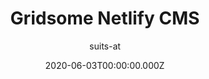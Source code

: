 ---
title: Gridsome Netlify CMS
github: https://github.com/suits-at/netlifycms-gridsome
author: suits-at
demo: https://netlifycms-gridsome.suits.at
date: 2020-06-03T00:00:00.000Z
ssg:
  - Gridsome
cms:
  - NetlifyCMS
category:
  - Blog
description: A simple, hackable & minimalistic template for Gridsome
draft: true
publish_date: '2019-04-14T11:51:06Z'
update_date: '2021-05-14T13:57:55Z'
github_star: 53
github_fork: 36
---